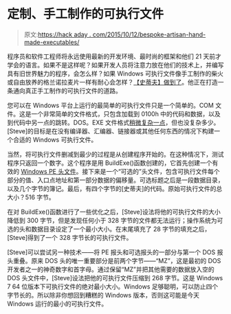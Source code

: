 # 定制、手工制作的可执行文件

> 原文:[https://hack aday . com/2015/10/12/bespoke-artisan-hand-made-executables/](https://hackaday.com/2015/10/12/bespoke-artisanal-hand-made-executables/)

程序员和软件工程师将永远使用最新的开发环境、最时尚的框架和他们 21 天前才学会的语言。如果不是这样呢？如果开发人员将注意力放在他们的技术上，并编写具有旧世界魅力的程序，会怎么样？如果 Windows 可执行文件像手工制作的柴火或自由放养的格兰诺拉麦片一样有耐心会怎样？[【史蒂夫】做到了](http://www.bigmessowires.com/2015/10/08/a-handmade-executable-file/)。他正在打造一条通向真正手工制作的可执行文件的道路。

您可以在 Windows 平台上运行的最简单的可执行文件只是一个简单的。COM 文件。这是一个非常简单的文件格式，只包含加载到 0100h 中的代码和数据，以及到代码中另一点的跳转。DOS。EXE 文件格式[稍微复杂一点](http://www.delorie.com/djgpp/doc/exe/)，但也没复杂多少。[Steve]的目标是在没有编译器、汇编器、链接器或其他任何东西的情况下构建一个合适的 Windows 可执行文件。

当然，将可执行文件删减到最少的过程是从创建程序开始的。在这种情况下，测试程序只返回一个数字。这个程序是用 BuildExe()函数创建的，它首先创建一个有效的 [Windows PE 头文件](https://en.wikipedia.org/wiki/Portable_Executable)。接下来是一个“可选的”头文件，包含可执行文件每个部分的值、入口点地址和第一部分数据的偏移量。可选标题之后是一段数据目录，以及几个字节的簿记。最后，有四个字节的[史蒂夫]的代码。原始可执行文件的总大小？516 字节。

在对 BuildExe()函数进行了一些优化之后，[Steve]设法将他的可执行文件的大小降低到 300 字节，但是发现任何小于 328 字节的文件都无法运行；操作系统为可选的头和数据目录设定了一个最小大小。在末尾填充了 28 字节的填充之后，[Steve]得到了一个 328 字节长的可执行文件。

[Steve]可以尝试另一种技术——将 PE 报头和可选报头的一部分与第一个 DOS 报头重叠。原来 DOS 头的唯一重要部分是前两个字节——“MZ”，这是最初的 DOS 开发者之一的神奇数字和首字母。通过保留“MZ”并把其他需要的数据放入空的 DOS 头文件中，[Steve]设法把他的可执行文件压缩到 268 字节。这是 Windows 7 64 位版本下可执行文件的绝对最小大小。Windows 足够聪明，可以防止四个字节长的。所以除非你想回到糟糕的 Windows 版本，否则这可能是今天 Windows 运行的最小的可执行文件。